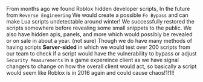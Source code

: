 From months ago we found Roblox hidden developer scripts, In the future from `Reverse Engineering` We would create a possible `Fe Bypass` and can make Lua scripts undetectable around winter!
We successfully restored the scripts somewhere before revealing some small snippets to the public. We also have hidden apis, panels, and more which would possibly be revealed or on sale in about a year. (not sure)
Though we do have many methods of having scripts **Server-sided** in which we would test over 200 scripts from our team to check if a script would have the vulnerability to bypass or adjust `Security Measurements` in a game expereince client as we have signal changers to change on how the overall client would act, so basically a script would seem like Roblox is in 2016 again and could cause chaos!1!1!!
